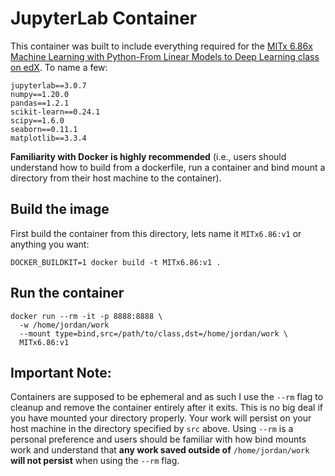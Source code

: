 # JupyterLab Container

This container was built to include everything required for the [MITx 6.86x Machine Learning with Python-From Linear Models to Deep Learning class on edX](https://www.edx.org/course/machine-learning-with-python-from-linear-models-to). To name a few:

```
jupyterlab==3.0.7
numpy==1.20.0
pandas==1.2.1
scikit-learn==0.24.1
scipy==1.6.0
seaborn==0.11.1
matplotlib==3.3.4
```

**Familiarity with Docker is highly recommended** (i.e., users should understand how to build from a dockerfile, run a container and bind mount a directory from their host machine to the container).

## Build the image

First build the container from this directory, lets name it `MITx6.86:v1` or anything you want:

```
DOCKER_BUILDKIT=1 docker build -t MITx6.86:v1 .
```

## Run the container

```
docker run --rm -it -p 8888:8888 \
  -w /home/jordan/work
  --mount type=bind,src=/path/to/class,dst=/home/jordan/work \
  MITx6.86:v1
```

## Important Note:

Containers are supposed to be ephemeral and as such I use the `--rm` flag to cleanup and remove the container entirely after it exits. This is no big deal if you have mounted your directory properly. Your work will persist on your host machine in the directory specified by `src` above. Using `--rm` is a personal preference and users should be familiar with how bind mounts work and understand that **any work saved outside of** `/home/jordan/work` **will not persist** when using the `--rm` flag.